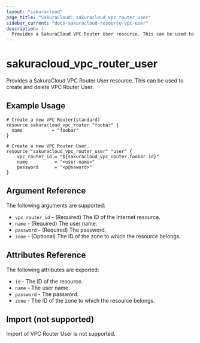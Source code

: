 ```yaml
---
layout: "sakuracloud"
page_title: "SakuraCloud: sakuracloud_vpc_router_user"
sidebar_current: "docs-sakuracloud-resource-vpc-user"
description: |-
  Provides a SakuraCloud VPC Router User resource. This can be used to create and delete VPC Router User.
---
```


# sakuracloud\_vpc\_router\_user

Provides a SakuraCloud VPC Router User resource. This can be used to create and delete VPC Router User.

## Example Usage

```hcl
# Create a new VPC Router(standard)
resource sakuracloud_vpc_router "foobar" {
  name           = "foobar"
}

# Create a new VPC Router User.
resource "sakuracloud_vpc_router_user" "user" {
    vpc_router_id = "${sakuracloud_vpc_router.foobar.id}"
    name          = "<user-name>"
    password      = "<p@ssword>"
}
```

## Argument Reference

The following arguments are supported:

* `vpc_router_id` - (Required) The ID of the Internet resource.
* `name` - (Required) The user name.
* `password` - (Required) The password.
* `zone` - (Optional) The ID of the zone to which the resource belongs.

## Attributes Reference

The following attributes are exported:

* `id` - The ID of the resource.
* `name` - The user name.
* `password` - The password.
* `zone` - The ID of the zone to which the resource belongs.

## Import (not supported)

Import of VPC Router User is not supported.
